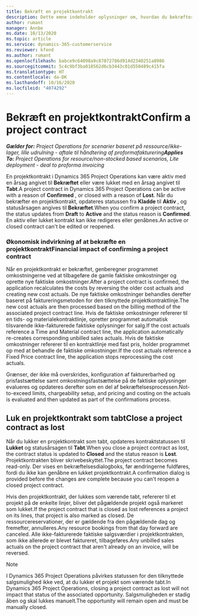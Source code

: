 ```yaml
---
title: Bekræft en projektkontrakt
description: Dette emne indeholder oplysninger om, hvordan du bekræfter en kontrakt i Project Operations.
author: rumant
manager: Annbe
ms.date: 10/13/2020
ms.topic: article
ms.service: dynamics-365-customerservice
ms.reviewer: kfend
ms.author: rumant
ms.openlocfilehash: babce9c64098a9c87072786d914d2340251a8986
ms.sourcegitcommit: 5c4c9bf3ba018562d6cb3443c01d550489c415fa
ms.translationtype: HT
ms.contentlocale: da-DK
ms.lasthandoff: 10/16/2020
ms.locfileid: "4074292"
---
```

# <a name="confirm-a-project-contract"></a><span data-ttu-id="83c49-103">Bekræft en projektkontrakt</span><span class="sxs-lookup"><span data-stu-id="83c49-103">Confirm a project contract</span></span>

<span data-ttu-id="83c49-104">_**Gælder for:** Project Operations for scenarier baseret på ressource/ikke-lager, lille udrulning - aftale til håndtering af proformafakturering_</span><span class="sxs-lookup"><span data-stu-id="83c49-104">_**Applies To:** Project Operations for resource/non-stocked based scenarios, Lite deployment - deal to proforma invoicing_</span></span>

<span data-ttu-id="83c49-105">En projektkontrakt i Dynamics 365 Project Operations kan være aktiv med en årsag angivet til **Bekræftet** eller være lukket med en årsag angivet til **Tabt**.</span><span class="sxs-lookup"><span data-stu-id="83c49-105">A project contract in Dynamics 365 Project Operations can be active with a reason of **Confirmed** , or closed with a reason of **Lost**.</span></span> <span data-ttu-id="83c49-106">Når du bekræfter en projektkontrakt, opdateres statussen fra **Kladde** til **Aktiv** , og statusårsagen angives til **Bekræftet**.</span><span class="sxs-lookup"><span data-stu-id="83c49-106">When you confirm a project contract, the status updates from **Draft** to **Active** and the status reason is **Confirmed**.</span></span> <span data-ttu-id="83c49-107">En aktiv eller lukket kontrakt kan ikke redigeres eller genåbnes.</span><span class="sxs-lookup"><span data-stu-id="83c49-107">An active or closed contract can't be edited or reopened.</span></span> 

### <a name="financial-impact-of-confirming-a-project-contract"></a><span data-ttu-id="83c49-108">Økonomisk indvirkning af at bekræfte en projektkontrakt</span><span class="sxs-lookup"><span data-stu-id="83c49-108">Financial impact of confirming a project contract</span></span>

<span data-ttu-id="83c49-109">Når en projektkontrakt er bekræftet, genberegner programmet omkostningerne ved at tilbageføre de gamle faktiske omkostninger og oprette nye faktiske omkostninger.</span><span class="sxs-lookup"><span data-stu-id="83c49-109">After a project contract is confirmed, the application recalculates the costs by reversing the older cost actuals and creating new cost actuals.</span></span> <span data-ttu-id="83c49-110">De nye faktiske omkostninger behandles derefter baseret på faktureringsmetoden for den tilknyttede projektkontraktlinje.</span><span class="sxs-lookup"><span data-stu-id="83c49-110">The new cost actuals are then processed based on the billing method of the associated project contract line.</span></span> <span data-ttu-id="83c49-111">Hvis de faktiske omkostninger refererer til en tids- og materialekontraktlinje, opretter programmet automatisk tilsvarende ikke-fakturerede faktiske oplysninger for salg.</span><span class="sxs-lookup"><span data-stu-id="83c49-111">If the cost actuals reference a Time and Material contract line, the application automatically re-creates corresponding unbilled sales actuals.</span></span> <span data-ttu-id="83c49-112">Hvis de faktiske omkostninger refererer til en kontraktlinje med fast pris, holder programmet op med at behandle de faktiske omkostninger.</span><span class="sxs-lookup"><span data-stu-id="83c49-112">If the cost actuals reference a Fixed Price contract line, the application stops reprocessing the cost actuals.</span></span>

<span data-ttu-id="83c49-113">Grænser, der ikke må overskrides, konfiguration af fakturerbarhed og prisfastsættelse samt omkostningsfastsættelse på de faktiske oplysninger evalueres og opdateres derefter som en del af bekræftelsesprocessen.</span><span class="sxs-lookup"><span data-stu-id="83c49-113">Not-to-exceed limits, chargeability setup, and pricing and costing on the actuals is evaluated and then updated as part of the confirmations process.</span></span>

## <a name="close-a-project-contract-as-lost"></a><span data-ttu-id="83c49-114">Luk en projektkontrakt som tabt</span><span class="sxs-lookup"><span data-stu-id="83c49-114">Close a project contract as lost</span></span>

<span data-ttu-id="83c49-115">Når du lukker en projektkontrakt som tabt, opdateres kontraktstatussen til **Lukket** og statusårsagen til **Tabt**.</span><span class="sxs-lookup"><span data-stu-id="83c49-115">When you close a project contract as lost, the contract status is updated to **Closed** and the status reason is **Lost**.</span></span> <span data-ttu-id="83c49-116">Projektkontrakten bliver skrivebeskyttet.</span><span class="sxs-lookup"><span data-stu-id="83c49-116">The project contract becomes read-only.</span></span> <span data-ttu-id="83c49-117">Der vises en bekræftelsesdialogboks, før ændringerne fuldføres, fordi du ikke kan genåbne en lukket projektkontrakt.</span><span class="sxs-lookup"><span data-stu-id="83c49-117">A confirmation dialog is provided before the changes are complete because you can't reopen a closed project contract.</span></span>

<span data-ttu-id="83c49-118">Hvis den projektkontrakt, der lukkes som værende tabt, refererer til et projekt på de enkelte linjer, bliver det pågældende projekt også markeret som lukket.</span><span class="sxs-lookup"><span data-stu-id="83c49-118">If the project contract that is closed as lost references a project on its lines, that project is also marked as closed.</span></span> <span data-ttu-id="83c49-119">De ressourcereservationer, der er gældende fra den pågældende dag og fremefter, annulleres.</span><span class="sxs-lookup"><span data-stu-id="83c49-119">Any resource bookings from that day forward are canceled.</span></span> <span data-ttu-id="83c49-120">Alle ikke-fakturerede faktiske salgsværdier i projektkontrakten, som ikke allerede er blevet faktureret, tilbageføres.</span><span class="sxs-lookup"><span data-stu-id="83c49-120">Any unbilled sales actuals on the project contract that aren't already on an invoice, will be reversed.</span></span>

> [!NOTE]
> <span data-ttu-id="83c49-121">I Dynamics 365 Project Operations påvirkes statussen for den tilknyttede salgsmulighed ikke ved, at du lukker et projekt som værende tabt.</span><span class="sxs-lookup"><span data-stu-id="83c49-121">In Dynamics 365 Project Operations, closing a project contract as lost will not impact that status of the associated opportunity.</span></span> <span data-ttu-id="83c49-122">Salgsmuligheden er stadig åben og skal lukkes manuelt.</span><span class="sxs-lookup"><span data-stu-id="83c49-122">The opportunity will remain open and must be manually closed.</span></span>
